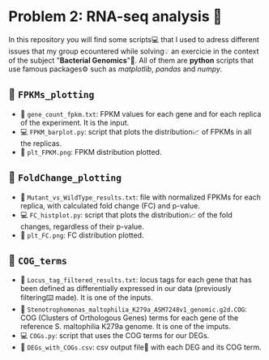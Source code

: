# Problem 2: RNA-seq analysis 🧬
In this repository you will find some scripts💻 that I used to adress different issues that my group ecountered while solving💡 an exercicie in the context of the subject "**Bacterial Genomics**"🔬. 
All of them are **python** scripts that use famous packages⚙️ such as *matplotlib*, *pandas* and *numpy*.

## 📁 `FPKMs_plotting`
- 📄 `gene_count_fpkm.txt`: FPKM values for each gene and for each replica of the experiment. It is the input.
- 💻 `FPKM_barplot.py`: script that plots the distribution📈 of FPKMs in all the replicas.
- 🎨 `plt_FPKM.png`: FPKM distribution plotted.

## 📁 `FoldChange_plotting`
- 📄 `Mutant_vs_WildType_results.txt`: file with normalized FPKMs for each replica, with calculated fold change (FC) and p-value. 
- 💻 `FC_histplot.py`: script that plots the distribution📈 of the fold changes, regardless of their p-value. 
- 🎨 `plt_FC.png`: FC distribution plotted. 
  
## 📁 `COG_terms`
- 📄 `Locus_tag_filtered_results.txt`: locus tags for each gene that has been defined as differentially expressed in our data (previously filtering⌨️ made). It is one of the inputs.
- 📄 `Stenotrophomonas_maltophilia_K279a_ASM7248v1_genomic.g2d.COG`: COG (Clusters of Orthologous Genes) terms for each gene of the reference S. maltophilia K279a genome. It is one of the imputs.
- 💻 `COGs.py`: script that uses the COG terms for our DEGs.
- 📄 `DEGs_with_COGs.csv`: csv output file🔧 with each DEG and its COG term. 
